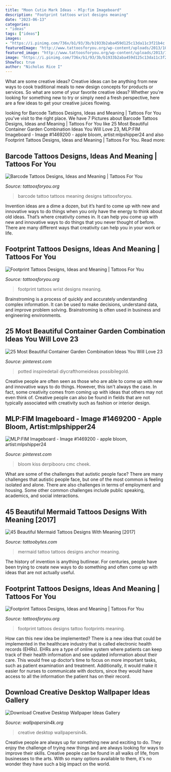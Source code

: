 ```yaml
---
title: "Moon Cutie Mark Ideas - Mlp:fim Imageboard"
description: "Footprint tattoos wrist designs meaning"
date: "2023-06-13"
categories:
- "ideas"
tags: ["ideas"]
images:
- "https://i.pinimg.com/736x/b1/93/3b/b1933b2aba459d125c13da11c3f21b4c.jpg"
featuredImage: "http://www.tattoosforyou.org/wp-content/uploads/2013/10/Barcode-Tattoo-Pictures.jpg"
featured_image: "http://www.tattoosforyou.org/wp-content/uploads/2013/11/Baby-Footprint-Tattoos.jpg"
image: "https://i.pinimg.com/736x/b1/93/3b/b1933b2aba459d125c13da11c3f21b4c.jpg"
ShowToc: true
author: "Nicholas Rice I"
---
```



What are some creative ideas?
Creative ideas can be anything from new ways to cook traditional meals to new design concepts for products or services. So what are some of your favorite creative ideas? Whether you're looking for something new to try or simply need a fresh perspective, here are a few ideas to get your creative juices flowing.

	

		
looking for Barcode Tattoos Designs, Ideas and Meaning | Tattoos For You you've visit to the right place. We have 7 Pictures about Barcode Tattoos Designs, Ideas and Meaning | Tattoos For You like 25 Most Beautiful Container Garden Combination Ideas You Will Love 23, MLP:FIM Imageboard - Image #1469200 - apple bloom, artist:mlpshipper24 and also Footprint Tattoos Designs, Ideas and Meaning | Tattoos For You. Read more:
		
    
## Barcode Tattoos Designs, Ideas And Meaning | Tattoos For You

<img loading=lazy src="http://www.tattoosforyou.org/wp-content/uploads/2013/10/Barcode-Tattoo-Pictures.jpg" onerror="this.onerror=null;this.src='https://tse3.mm.bing.net/th?id=OIP.xSrfkTm31SGZgPbUe9ceVgHaFj&amp;pid=15.1';" alt="Barcode Tattoos Designs, Ideas and Meaning | Tattoos For You">

_Source: tattoosforyou.org_

>barcode tattoo tattoos meaning designs tattoosforyou. 

	

Invention ideas are a dime a dozen, but it’s hard to come up with new and innovative ways to do things when you only have the energy to think about old ideas. That’s where creativity comes in. It can help you come up with new and innovative ways to do things that you never thought of before. There are many different ways that creativity can help you in your work or life.

    
## Footprint Tattoos Designs, Ideas And Meaning | Tattoos For You

<img loading=lazy src="http://www.tattoosforyou.org/wp-content/uploads/2013/11/Baby-Footprint-Tattoos-On-Wrist.jpg" onerror="this.onerror=null;this.src='https://tse4.mm.bing.net/th?id=OIP.aen-cctiArQNmXmzbTrqbgHaJ4&amp;pid=15.1';" alt="Footprint Tattoos Designs, Ideas and Meaning | Tattoos For You">

_Source: tattoosforyou.org_

>footprint tattoos wrist designs meaning. 

	

Brainstroming is a process of quickly and accurately understanding complex information. It can be used to make decisions, understand data, and improve problem solving. Brainstroming is often used in business and engineering environments.

    
## 25 Most Beautiful Container Garden Combination Ideas You Will Love 23

<img loading=lazy src="https://i.pinimg.com/736x/6c/ac/95/6cac95a7eb9b8ef9997423a557923833.jpg" onerror="this.onerror=null;this.src='https://tse2.mm.bing.net/th?id=OIP.gH4XJ8KZRd_d0HmMAp529AHaLH&amp;pid=15.1';" alt="25 Most Beautiful Container Garden Combination Ideas You Will Love 23">

_Source: pinterest.com_

>potted inspiredetail diycrafthomeideas possibilegold. 

	

Creative people are often seen as those who are able to come up with new and innovative ways to do things. However, this isn't always the case. In fact, some creativity comes from coming up with ideas that others may not even think of. Creative people can also be found in fields that are not typically associated with creativity such as fashion or interior design.

    
## MLP:FIM Imageboard - Image #1469200 - Apple Bloom, Artist:mlpshipper24

<img loading=lazy src="https://i.pinimg.com/736x/b1/93/3b/b1933b2aba459d125c13da11c3f21b4c.jpg" onerror="this.onerror=null;this.src='https://tse2.mm.bing.net/th?id=OIP.KXQFB9gYzifvVf40ciKq0gHaE8&amp;pid=15.1';" alt="MLP:FIM Imageboard - Image #1469200 - apple bloom, artist:mlpshipper24">

_Source: pinterest.com_

>bloom kiss derpibooru cmc cheek. 

	

What are some of the challenges that autistic people face?
There are many challenges that autistic people face, but one of the most common is feeling isolated and alone. There are also challenges in terms of employment and housing. Some other common challenges include public speaking, academics, and social interactions.

    
## 45 Beautiful Mermaid Tattoos Designs With Meaning [2017]

<img loading=lazy src="http://www.tattoobytes.com/wp-content/uploads/2015/10/Mermaid-Tattoo-Designs.jpg" onerror="this.onerror=null;this.src='https://tse2.mm.bing.net/th?id=OIP.hpsRNMD84MUEPWmeeUFwPgHaJ4&amp;pid=15.1';" alt="45 Beautiful Mermaid Tattoos Designs With Meaning [2017]">

_Source: tattoobytes.com_

>mermaid tattoo tattoos designs anchor meaning. 

	

The history of invention is anything butlinear. For centuries, people have been trying to create new ways to do something and often come up with ideas that are not actually useful.

    
## Footprint Tattoos Designs, Ideas And Meaning | Tattoos For You

<img loading=lazy src="http://www.tattoosforyou.org/wp-content/uploads/2013/11/Baby-Footprint-Tattoos.jpg" onerror="this.onerror=null;this.src='https://tse1.mm.bing.net/th?id=OIP.a0-WJszCY1kpHGBox9TYOgHaFj&amp;pid=15.1';" alt="Footprint Tattoos Designs, Ideas and Meaning | Tattoos For You">

_Source: tattoosforyou.org_

>footprint tattoos designs tattoo footprints meaning. 

	

How can this new idea be implemented?
There is a new idea that could be implemented in the healthcare industry that is called electronic health records (EHRs). EHRs are a type of online system where patients can keep track of their health information and see updated information about their care. This would free up doctor’s time to focus on more important tasks, such as patient examination and treatment. Additionally, it would make it easier for nurses to communicate with doctors, since they would have access to all the information the patient has on their record.

    
## Download Creative Desktop Wallpaper Ideas Gallery

<img loading=lazy src="http://www.wallpapersin4k.org/wp-content/uploads/2017/04/Creative-Desktop-Wallpaper-Ideas-13.jpg" onerror="this.onerror=null;this.src='https://tse4.mm.bing.net/th?id=OIP._83iOdFWvuoUcTMbdRMThwHaEo&amp;pid=15.1';" alt="Download Creative Desktop Wallpaper Ideas Gallery">

_Source: wallpapersin4k.org_

>creative desktop wallpapersin4k. 

	

Creative people are always up for something new and exciting to do. They enjoy the challenge of trying new things and are always looking for ways to improve their skills. Creative people can be found in all walks of life, from businesses to the arts. With so many options available to them, it's no wonder they have such a big impact on the world.

